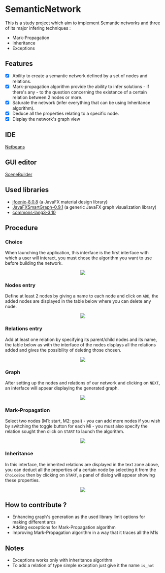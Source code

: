 # SemanticNetwork
This is a study project which aim to implement Semantic networks and three of its major infering techniques : 
- Mark-Propagation
- Inheritance 
- Exceptions

## Features
* [x] Ability to create a semantic network defined by a set of nodes and relations.
* [x] Mark-propagation algorithm provide the ability to infer solutions - if there's any - to the question concerning the existance of a certain relation between 2 nodes or more.
* [x] Saturate the network (infer everything that can be using Inheritance algorithm).
* [x] Deduce all the properties relating to a specific node.
* [x] Display the network's graph view

## IDE
[Netbeans](https://netbeans.org/)

## GUI editor
[SceneBuilder](https://gluonhq.com/products/scene-builder/)

## Used libraries
- [jfoenix-8.0.8](http://jfoenix.com/) (a JavaFX material design library)
- [JavaFXSmartGraph-0.9.1](https://github.com/brunomnsilva/JavaFXSmartGraph)  (a generic JavaFX graph visualization library)
- [commons-lang3-3.10](http://commons.apache.org/proper/commons-lang/download_lang.cgi)

## Procedure

### Choice
When launching the application, this interface is the first interface with which a user will interact, you must chose the algorithm you want to use before building the network.

<p align="center">
<img src="screenshots/1.png">
</p>

### Nodes entry
Define at least 2 nodes by giving a name to each node and click on `ADD`, the added nodes are displayed in the table below where you can delete any node.
  
<p align="center">
<img src="screenshots/2.png">
</p>

### Relations entry
Add at least one relation by specifying its parent/child nodes and its name, the table below as with the interface of the nodes displays all the relations added and gives the possibility of deleting those chosen.
  
<p align="center">
<img src="screenshots/3.png">
</p>

### Graph
After setting up the nodes and relations of our network and clicking on `NEXT`, an interface will appear displaying the generated graph.
  
<p align="center">
<img src="screenshots/4.png">
</p>

### Mark-Propagation
Select two nodes (M1: start, M2: goal) - you can add more nodes if you wish by switching the toggle button for each Mi - you must also specify the relation sought then click on `START` to launch the algorithm.

<p align="center">
<img src="screenshots/5.png">
</p>

### Inheritance
In this interface, the inherited relations are displayed in the text zone above, you can deduct all the properties of a certain node by selecting it from the `ChoiceBox` then by clicking on `START`, a panel of dialog will appear showing these properties.
<p align="center">
<img src="screenshots/6.png">
</p>

## How to contribute ?
* Enhancing graph's generation as the used library limit options for making different arcs
* Adding exceptions for Mark-Propagation algorithm
* Improving Mark-Propagation algorithm in a way that it traces all the M1s

## Notes
- Exceptions works only with inheritance algorithm
- To add a relation of type simple exception just give it the name `is_not`
